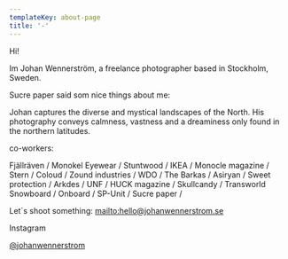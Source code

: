 ```yaml
---
templateKey: about-page
title: '-'
---
```

Hi!

Im Johan Wennerström, a freelance photographer based in Stockholm, Sweden.

Sucre paper said som nice things about me:

Johan captures the diverse and mystical landscapes of the North. His photography conveys calmness, vastness and a dreaminess only found in the northern latitudes.

co-workers:

Fjällräven / Monokel Eyewear / Stuntwood / IKEA / Monocle magazine / Stern / Coloud / Zound industries / WDO / The Barkas / Asiryan / Sweet protection / Arkdes / UNF / HUCK magazine / Skullcandy / Transworld Snowboard / Onboard / SP-Unit / Sucre paper /

Let´s shoot something: <mailto:hello@johanwennerstrom.se>


Instagram

[@johanwennerstrom](http://www.instagram.com/johanwennerstrom)
